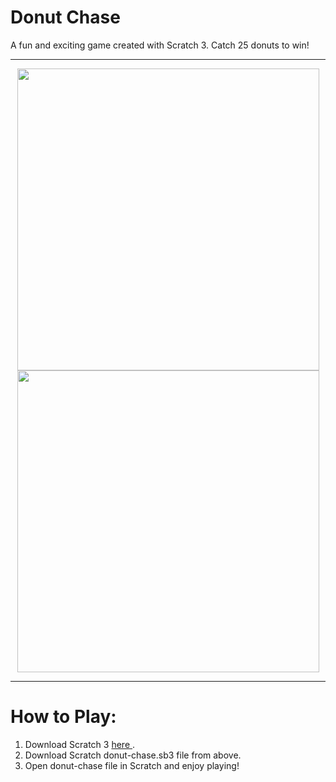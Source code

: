 # Donut Chase
A fun and exciting game created with Scratch 3. Catch 25 donuts to win!
<hr>
<p align="center">
<img width="483" src="https://user-images.githubusercontent.com/79345715/176614115-69ba6591-79da-4b3c-a669-405e871a90ec.png">
<img width="483" src="https://user-images.githubusercontent.com/79345715/176613000-f268a05a-08fb-4f73-8101-0b15774f82e4.png">
</p>
<hr>

# How to Play:
1. Download Scratch 3 <a href="https://scratch.mit.edu/download"> here </a>.
2. Download Scratch donut-chase.sb3 file from above.
3. Open donut-chase file in Scratch and enjoy playing!
